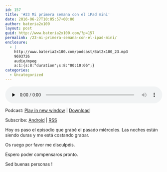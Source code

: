 ```yaml
---
id: 157
title: '#23 Mi primera semana con el iPad mini'
date: 2016-06-27T10:05:57+00:00
author: bateria2x100
layout: post
guid: http://www.bateria2x100.com/?p=157
permalink: /23-mi-primera-semana-con-el-ipad-mini/
enclosure:
  - |
    http://www.bateria2x100.com/podcast/Bat2x100_23.mp3
    9693726
    audio/mpeg
    a:1:{s:8:"duration";s:8:"00:10:06";}
categories:
  - Uncategorized
---
```

<div class="powerpress_player" id="powerpress_player_5872">
  <audio class="wp-audio-shortcode" id="audio-157-25" preload="none" style="width: 100%;" controls="controls"><source type="audio/mpeg" src="http://www.bateria2x100.com/podcast/Bat2x100_23.mp3?_=25" /><a href="http://www.bateria2x100.com/podcast/Bat2x100_23.mp3">http://www.bateria2x100.com/podcast/Bat2x100_23.mp3</a></audio>
</div>

<p class="powerpress_links powerpress_links_mp3">
  Podcast: <a href="http://www.bateria2x100.com/podcast/Bat2x100_23.mp3" class="powerpress_link_pinw" target="_blank" title="Play in new window" onclick="return powerpress_pinw('https://www.bateria2x100.com/?powerpress_pinw=157-podcast');" rel="nofollow">Play in new window</a> | <a href="http://www.bateria2x100.com/podcast/Bat2x100_23.mp3" class="powerpress_link_d" title="Download" rel="nofollow" download="Bat2x100_23.mp3">Download</a>
</p>

<p class="powerpress_links powerpress_subscribe_links">
  Subscribe: <a href="https://subscribeonandroid.com/www.bateria2x100.com/feed/podcast/" class="powerpress_link_subscribe powerpress_link_subscribe_android" title="Subscribe on Android" rel="nofollow">Android</a> | <a href="https://www.bateria2x100.com/feed/podcast/" class="powerpress_link_subscribe powerpress_link_subscribe_rss" title="Subscribe via RSS" rel="nofollow">RSS</a>
</p>

Hoy os paso el episodio que grabé el pasado miércoles. Las noches están siendo duras y me está costando grabar. 

Os ruego por favor me disculpéis.
  
Espero poder compensaros pronto.

Sed buenas personas !